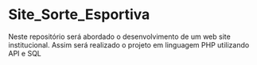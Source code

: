 # Site_Sorte_Esportiva
Neste repositório será abordado o desenvolvimento de um web site institucional. 
Assim será realizado o projeto em linguagem PHP utilizando API e SQL
